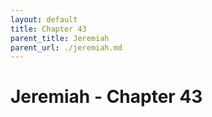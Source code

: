 ```yaml
---
layout: default
title: Chapter 43
parent_title: Jeremiah
parent_url: ./jeremiah.md
---
```


# Jeremiah - Chapter 43
